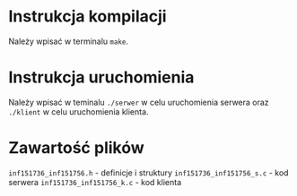 # Instrukcja kompilacji
Należy wpisać w terminalu `make`.
# Instrukcja uruchomienia
Należy wpisać w teminalu `./serwer` w celu uruchomienia serwera oraz `./klient` w celu uruchomienia klienta.
# Zawartość plików
`inf151736_inf151756.h` - definicje i struktury
`inf151736_inf151756_s.c` - kod serwera
`inf151736_inf151756_k.c` - kod klienta